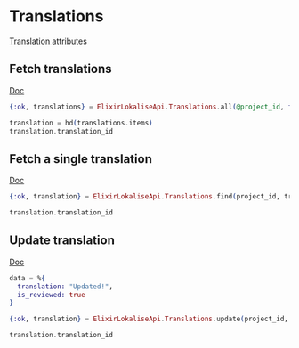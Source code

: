 # Translations

[Translation attributes](https://app.lokalise.com/api2docs/curl/#resource-translations)

## Fetch translations

[Doc](https://app.lokalise.com/api2docs/curl/#transition-list-all-translations-get)

```elixir
{:ok, translations} = ElixirLokaliseApi.Translations.all(@project_id, filter_is_reviewed: 0, page: 2, limit: 1)

translation = hd(translations.items)
translation.translation_id
```

## Fetch a single translation

[Doc](https://app.lokalise.com/api2docs/curl/#transition-retrieve-a-translation-get)

```elixir
{:ok, translation} = ElixirLokaliseApi.Translations.find(project_id, translation_id, disable_references: 1)

translation.translation_id
```

## Update translation

[Doc](https://app.lokalise.com/api2docs/curl/#transition-update-a-translation-put)

```elixir
data = %{
  translation: "Updated!",
  is_reviewed: true
}

{:ok, translation} = ElixirLokaliseApi.Translations.update(project_id, translation_id, data)

translation.translation_id
```
